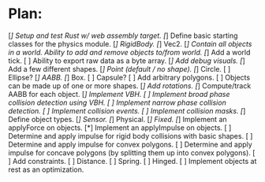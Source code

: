 


# Plan:

[*] Setup and test Rust w/ web assembly target.
[*] Define basic starting classes for the physics module.
	[*] RigidBody.
	[*] Vec2.
[*] Contain all objects in a world. Ability to add and remove objects to/from world.
[*] Add a world tick.
[ ] Ability to export raw data as a byte array.
[*] Add debug visuals.
[*] Add a few different shapes.
	[*] Point (default / no shape).
	[*] Circle.
	[ ] Ellipse?
	[*] AABB.
	[*] Box.
	[ ] Capsule?
[ ] Add arbitrary polygons.
[ ] Objects can be made up of one or more shapes.
[*] Add rotations.
[*] Compute/track AABB for each object.
[*] Implement VBH.
[ ] Implement broad phase collision detection using VBH.
[ ] Implement narrow phase collision detection.
[ ] Implement collision events.
[ ] Implement collision masks.
[*] Define object types.
	[*] Sensor.
	[*] Physical.
	[*] Fixed.
[*] Implement an applyForce on objects.
[*] Implement an applyImpulse on objects.
[ ] Determine and apply impulse for rigid body collisions with basic shapes.
[ ] Determine and apply impulse for convex polygons.
[ ] Determine and apply impulse for concave polygons (by splitting them up into convex polygons).
[ ] Add constraints.
	[ ] Distance.
	[ ] Spring.
	[ ] Hinged.
[ ] Implement objects at rest as an optimization.






